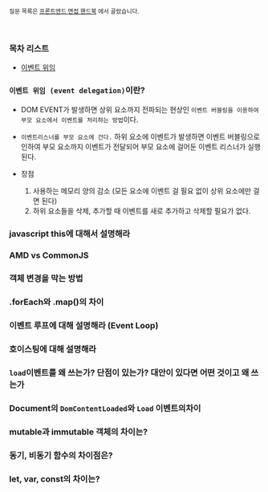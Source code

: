 <small> 질문 목록은 [프론트엔드 면접 핸드북](https://github.com/yangshun/front-end-interview-handbook/blob/master/contents/en/javascript-questions.md "프론트엔드 면접 핸드북") 에서 골랐습니다.</small>

<br/>

### 목차 리스트

- [이벤트 위임](#이벤트-위임-event-delegation이란)

### `이벤트 위임 (event delegation)`이란?

- DOM EVENT가 발생하면 상위 요소까지 전파되는 현상인 `이벤트 버블링을 이용하여 부모 요소에서 이벤트를 처리하는 방법`이다.

- `이벤트리스너를 부모 요소에 건다.` 하위 요소에 이벤트가 발생하면 이벤트 버블링으로 인하여 부모 요소까지 이벤트가 전달되어 부모 요소에 걸어둔 이벤트 리스너가 실행된다.

- 장점
  1. 사용하는 메모리 양의 감소 (모든 요소에 이벤트 걸 필요 없이 상위 요소에만 걸면 된다)
  2. 하위 요소들을 삭제, 추가할 때 이벤트를 새로 추가하고 삭제할 필요가 없다.

### javascript this에 대해서 설명해라

### AMD vs CommonJS

### 객체 변경을 막는 방법

### .forEach와 .map()의 차이

### 이벤트 루프에 대해 설명해라 (Event Loop)

### 호이스팅에 대해 설명해라

### `load`이벤트를 왜 쓰는가? 단점이 있는가? 대안이 있다면 어떤 것이고 왜 쓰는가

### Document의 `DomContentLoaded`와 `Load` 이벤트의차이

### mutable과 immutable 객체의 차이는?

### 동기, 비동기 함수의 차이점은?

### let, var, const의 차이는?
